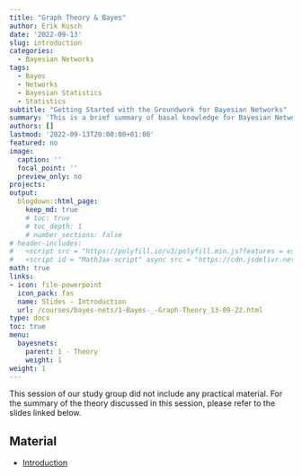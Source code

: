 ```yaml
---
title: "Graph Theory & Bayes"
author: Erik Kusch
date: '2022-09-13'
slug: introduction
categories:
  - Bayesian Networks
tags:
  - Bayes
  - Networks
  - Bayesian Statistics
  - Statistics
subtitle: "Getting Started with the Groundwork for Bayesian Networks"
summary: 'This is a brief summary of basal knowledge for Bayesian Networks.'
authors: []
lastmod: '2022-09-13T20:00:00+01:00'
featured: no
image:
  caption: ''
  focal_point: ''
  preview_only: no
projects: 
output:
  blogdown::html_page:
    keep_md: true
    # toc: true
    # toc_depth: 1
    # number_sections: false
# header-includes:
#   <script src = "https://polyfill.io/v3/polyfill.min.js?features = es6"></script>
#   <script id = "MathJax-script" async src = "https://cdn.jsdelivr.net/npm/mathjax@3/es5/tex-mml-chtml.js"></script>
math: true
links:
- icon: file-powerpoint
  icon_pack: fas
  name: Slides - Introduction
  url: /courses/bayes-nets/1-Bayes-_-Graph-Theory_13-09-22.html
type: docs
toc: true 
menu:
  bayesnets:
    parent: 1 - Theory
    weight: 1
weight: 1
---
```


<style>

blockquote{
color:#633a00;
}


</style> 



This session of our study group did not include any practical material. For the summary of the theory discussed in this session, please refer to the slides linked below.

## Material

- [Introduction](https://htmlpreview.github.io/?https://github.com/ErikKusch/Homepage/blob/master/content/courses/bayes-nets/1-Bayes-_-Graph-Theory_13-09-22.html)  
